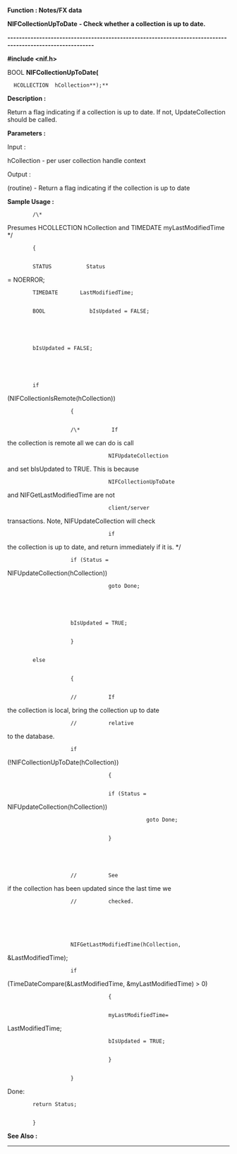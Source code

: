 




<!--
 /\* Font Definitions \*/
 @font-face
 {font-family:"Tms Rmn";
 panose-1:2 2 6 3 4 5 5 2 3 4;}
@font-face
 {font-family:Helv;
 panose-1:2 11 6 4 2 2 2 3 2 4;}
@font-face
 {font-family:"Cambria Math";
 panose-1:2 4 5 3 5 4 6 3 2 4;}
 /\* Style Definitions \*/
 p.MsoNormal, li.MsoNormal, div.MsoNormal
 {margin-top:0cm;
 margin-right:0cm;
 margin-bottom:8.0pt;
 margin-left:0cm;
 line-height:107%;
 font-size:11.0pt;
 font-family:"Calibri",sans-serif;}
.MsoChpDefault
 {font-size:11.0pt;}
.MsoPapDefault
 {margin-bottom:8.0pt;
 line-height:107%;}
 /\* Page Definitions \*/
 @page WordSection1
 {size:612.0pt 792.0pt;
 margin:72.0pt 72.0pt 72.0pt 72.0pt;}
div.WordSection1
 {page:WordSection1;}
-->




 


**Function : Notes/FX data**



**NIFCollectionUpToDate** **- Check
whether a collection is up to date.**


**----------------------------------------------------------------------------------------------------------**



**#include <nif.h>**



BOOL **NIFCollectionUpToDate(**  

      HCOLLECTION  hCollection**);**



**Description :**



Return a
flag indicating if a collection is up to date. If not, UpdateCollection should
be called.


 


**Parameters :**



Input :  

hCollection  -  per user collection handle context  

  




Output :  

(routine)  -  Return a flag indicating if the collection is up to date  

  

  




 **Sample Usage :**



            /\*
Presumes HCOLLECTION hCollection and TIMEDATE myLastModifiedTime \*/


            {


            STATUS           Status
= NOERROR;


            TIMEDATE       LastModifiedTime;


            BOOL              bIsUpdated = FALSE;


 


            bIsUpdated = FALSE;


 


            if
(NIFCollectionIsRemote(hCollection))


                        {


                        /\*          If
the collection is remote all we can do is call


                                    NIFUpdateCollection
and set bIsUpdated to TRUE.  This is because


                                    NIFCollectionUpToDate
and NIFGetLastModifiedTime are not


                                    client/server
transactions.  Note, NIFUpdateCollection will check


                                    if
the collection is up to date, and return immediately if it is. \*/


 


                        if (Status =
NIFUpdateCollection(hCollection))


                                    goto Done;


                        


                        bIsUpdated = TRUE;


                        }


            else


                        {


                        //          If
the collection is local, bring the collection up to date


                        //          relative
to the database.


 


                        if
(!NIFCollectionUpToDate(hCollection))


                                    {


                                    if (Status =
NIFUpdateCollection(hCollection))


                                                goto Done;


                                    }


 


                        //          See
if the collection has been updated since the last time we


                        //          checked.



 


                        NIFGetLastModifiedTime(hCollection,
&LastModifiedTime);


 


                        if
(TimeDateCompare(&LastModifiedTime, &myLastModifiedTime) > 0)


                                    {


                                    myLastModifiedTime=
LastModifiedTime;


                                    bIsUpdated = TRUE;


                                    }


                        }


 


Done:


 


            return Status;


            }


 **See Also :**




----------------------------------------------------------------------------------------------------------


 





